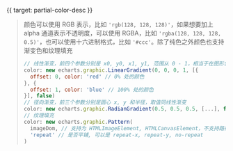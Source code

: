{{ target: partial-color-desc }}

> 颜色可以使用 RGB 表示，比如 `'rgb(128, 128, 128)'`，如果想要加上 alpha 通道表示不透明度，可以使用 RGBA，比如 `'rgba(128, 128, 128, 0.5)'`，也可以使用十六进制格式，比如 `'#ccc'`。除了纯色之外颜色也支持渐变色和纹理填充
> ```js
> // 线性渐变，前四个参数分别是 x0, y0, x1, y1, 范围从 0 - 1，相当于在图形包围盒中的百分比，如果最后一个参数传 true，则该四个值是绝对的像素位置
> color: new echarts.graphic.LinearGradient(0, 0, 0, 1, [{
>   offset: 0, color: 'red' // 0% 处的颜色
> }, {
>   offset: 1, color: 'blue' // 100% 处的颜色
> }], false)
> // 径向渐变，前三个参数分别是圆心 x, y 和半径，取值同线性渐变
> color: new echarts.graphic.RadianGradient(0.5, 0.5, 0.5, [...], false)
> // 纹理填充
> color: new echarts.graphic.Pattern(
>   imageDom, // 支持为 HTMLImageElement, HTMLCanvasElement，不支持路径字符串
>   'repeat' // 是否平铺, 可以是 repeat-x, repeat-y, no-repeat
> )
> ```
